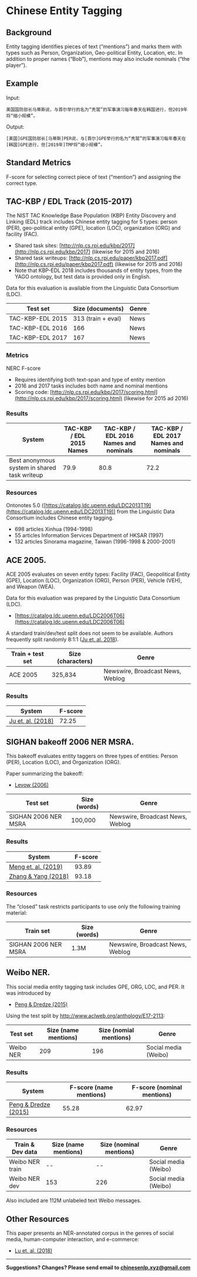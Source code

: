 # Chinese Entity Tagging

## Background

Entity tagging identifies pieces of text (“mentions”) and marks them with types such as Person, Organization, Geo-political Entity, Location, etc.  In addition to proper names (“Bob”), mentions may also include nominals (“the player”).

## Example

Input:

```
美国国防部长马蒂斯说，与首尔举行的名为“秃鹫”的军事演习每年春天在韩国进行，但2019年将“缩小规模”。
```

Output:

```
[美国]GPE国防部长[马蒂斯]PER说，与[首尔]GPE举行的名为“秃鹫”的军事演习每年春天在[韩国]GPE进行，但[2019年]TMP将“缩小规模”。
```

## Standard Metrics

F-score for selecting correct piece of text (“mention”) and assigning the correct type.



## TAC-KBP / EDL Track (2015-2017)

The NIST TAC Knowledge Base Population (KBP) Entity Discovery and Linking (EDL) track includes Chinese entity tagging for 5 types: person (PER), geo-political entity (GPE), location (LOC), organization (ORG) and facility (FAC).
* Shared task sites: [http://nlp.cs.rpi.edu/kbp/2017](http://nlp.cs.rpi.edu/kbp/2017) (likewise for 2015 and 2016)
* Shared task writeups: [http://nlp.cs.rpi.edu/paper/kbp2017.pdf](http://nlp.cs.rpi.edu/paper/kbp2017.pdf) (likewise for 2015 and 2016)
* Note that KBP-EDL 2018 includes thousands of entity types, from the YAGO ontology, but test data is provided only in English.

Data for this evaluation is available from the Linguistic Data Consortium (LDC).

| Test set | Size (documents) | Genre | 
| --- | --- | --- |
| TAC-KBP-EDL 2015| 313 (train + eval) | News 
| TAC-KBP-EDL 2016 | 166 | News |
| TAC-KBP-EDL 2017 | 167 | News |
  
  
  
### Metrics

NERC F-score
* Requires identifying both text-span and type of entity mention
* 2016 and 2017 tasks includes both name and nominal mentions
* Scoring code: [http://nlp.cs.rpi.edu/kbp/2017/scoring.html](http://nlp.cs.rpi.edu/kbp/2017/scoring.html) (likewise for 2015 ad 2016)


### Results

| System | TAC-KBP / EDL 2015 Names | TAC-KBP / EDL 2016 Names and nominals | TAC-KBP / EDL 2017 Names and nominals |
| --- | --- | --- | --- |
| Best anonymous system in shared task writeup| 79.9 | 80.8 | 72.2 |
 
### Resources

Ontonotes 5.0 ([https://catalog.ldc.upenn.edu/LDC2013T19](https://catalog.ldc.upenn.edu/LDC2013T19)) from the Linguistic Data Consortium includes Chinese entity tagging.
* 698 articles Xinhua (1994-1998)
* 55 articles Information Services Department of HKSAR (1997)
* 132 articles Sinorama magazine, Taiwan (1996-1998 & 2000-2001)



## <span class="t">ACE 2005</span>.

ACE 2005 evaluates on seven entity types: Facility (FAC), Geopolitical Entity (GPE), Location (LOC), Organization (ORG), Person (PER), Vehicle (VEH), and Weapon (WEA).

Data for this evaluation was prepared by the Linguistic Data Consortium (LDC).
* [https://catalog.ldc.upenn.edu/LDC2006T06](https://catalog.ldc.upenn.edu/LDC2006T06)

A standard train/dev/test split does not seem to be available.  Authors frequently split randomly 8:1:1 ([Ju et. al. 2018](http://www.aclweb.org/anthology/N18-1131)).

  
| Train + test set| Size (characters) | Genre |
| --- | --- | --- |
| ACE 2005| 325,834 | Newswire, Broadcast News, Weblog |
  

### Results

| System | F-score |
| --- | --- |
| [Ju et. al. (2018)](http://www.aclweb.org/anthology/N18-1131) | 72.25 | 



## <span class="t">SIGHAN bakeoff 2006 NER MSRA</span>.

This bakeoff evaluates entity taggers on three types of entities: Person (PER), Location (LOC), and Organization (ORG).

Paper summarizing the bakeoff:
* [Levow (2006)](http://acl-arc.comp.nus.edu.sg/archives/acl-arc-090501d4/data/pdf/anthology-PDF/W/W06/W06-0115.pdf) 
  
| Test set | Size (words) | Genre | 
| --- | --- | --- |
| SIGHAN 2006 NER MSRA | 100,000 | Newswire, Broadcast News, Weblog |
  
### Results

| System | F-score |
| --- | --- | 
| [Meng et. al. (2019)](https://arxiv.org/abs/1901.10125) | 93.89 | 
| [Zhang & Yang (2018)](http://aclweb.org/anthology/P18-1144) | 93.18 |
 
### Resources 

The “closed” task restricts participants to use only the following training material:

| Train set | Size (words) | Genre |
| --- | --- | --- |
| SIGHAN 2006 NER MSRA | 1.3M  | Newswire, Broadcast News, Weblog |



## <span class="t">Weibo NER</span>.

This social media entity tagging task includes GPE, ORG, LOC, and PER.  It was introduced by
* [Peng & Dredze (2015)](https://aclweb.org/anthology/D15-1064)

Using the test split by http://www.aclweb.org/anthology/E17-2113:
  
| Test set | Size (name mentions) | Size (nomial mentions) | Genre |
| --- | --- | --- | --- |
| Weibo NER | 209 | 196 | Social media (Weibo) |
  

### Results

| System | F-score (name mentions) | F-score (nominal mentions) |
| --- | --- | --- |
| [Peng & Dredze (2015)](https://www.cs.jhu.edu/~npeng/papers/golden_horse_supplement.pdf) | 55.28 | 62.97 |
 
### Resources

| Train & Dev data | Size (name mentions) | Size (nominal mentions) | Genre |
| --- | --- | --- | --- |
| Weibo NER train | --  | -- | Social media (Weibo) |
| Weibo NER  dev | 153 | 226 | Social media (Weibo) |

Also included are 112M unlabeled text Weibo messages.



## Other Resources

This paper presents an NER-annotated corpus in the genres of social media, human-computer interaction, and e-commerce:
* [Lu et. al. (2018)](http://aclweb.org/anthology/L18-1706) 


---

**Suggestions? Changes? Please send email to [chinesenlp.xyz@gmail.com](mailto:chinesenlp.xyz@gmail.com)**



